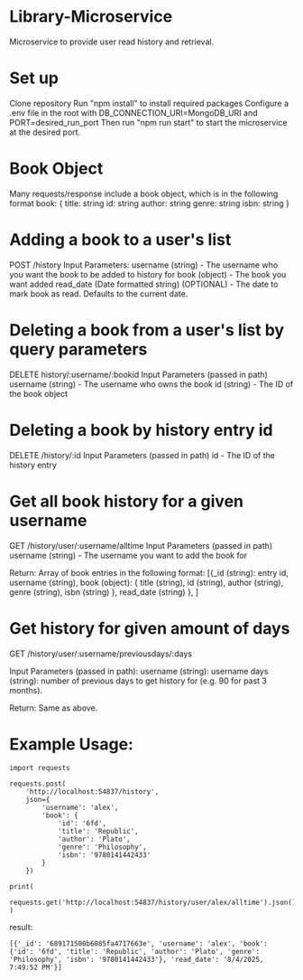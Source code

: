 # Library-Microservice

Microservice to provide user read history and retrieval.

# Set up
Clone repository
Run "npm install" to install required packages
Configure a .env file in the root with DB_CONNECTION_URI=MongoDB_URI and PORT=desired_run_port
Then run "npm run start" to start the microservice at the desired port.

# Book Object
Many requests/response include a book object, which is in the following format
book: {
title: string
id: string
author: string
genre: string
isbn: string
}

# Adding a book to a user's list

POST /history
Input Parameters: 
username (string) - The username who you want the book to be added to history for
book (object) - The book you want added
read_date (Date formatted string) (OPTIONAL) - The date to mark book as read. Defaults to the current date.

# Deleting a book from a user's list by query parameters

DELETE history/:username/:bookid
Input Parameters (passed in path)
username (string) - The username who owns the book
id (string) - The ID of the book object

# Deleting a book by history entry id

DELETE /history/:id
Input Parameters (passed in path)
id - The ID of the history entry

# Get all book history for a given username

GET /history/user/:username/alltime
Input Parameters (passed in path)
username (string) - The username you want to add the book for

Return:
Array of book entries in the following format:
\[{_id (string): entry id,
username (string),
book (object): {
  title (string),
  id (string),
  author (string),
  genre (string),
  isbn (string)
  },
read_date (string)
}, ]

# Get history for given amount of days

GET /history/user/:username/previousdays/:days

Input Parameters (passed in path):
username (string): username
days (string): number of previous days to get history for (e.g. 90 for past 3 months).

Return:
Same as above.

# Example Usage:

```
import requests

requests.post(
    'http://localhost:54837/history',
    json={
        'username': 'alex',
        'book': {
            'id': '6fd',
            'title': 'Republic',
            'author': 'Plato',
            'genre': 'Philosophy',
            'isbn': '9780141442433'
        }
    })

print(
    requests.get('http://localhost:54837/history/user/alex/alltime').json()
)
```

result:
```
[{'_id': '689171500b6085fa4717663e', 'username': 'alex', 'book': {'id': '6fd', 'title': 'Republic', 'author': 'Plato', 'genre': 'Philosophy', 'isbn': '9780141442433'}, 'read_date': '8/4/2025, 7:49:52 PM'}]
```

